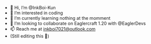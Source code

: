 - 👋 Hi, I’m @InkBoi-Kun
- 👀 I’m interested in coding
- 🌱 I’m currently learning nothing at the momment 
- 💞️ I’m looking to collaborate on Eaglercraft 1.20 with @EaglerDevs
- 📫 Reach me at inkboi7021@outlook.com
- (Still editing this 🤦)
<!---
InkBoi-Kun/InkBoi-Kun is a ✨ special ✨ repository because its `README.md` (this file) appears on your GitHub profile.
You can click the Preview link to take a look at your changes.
--->
